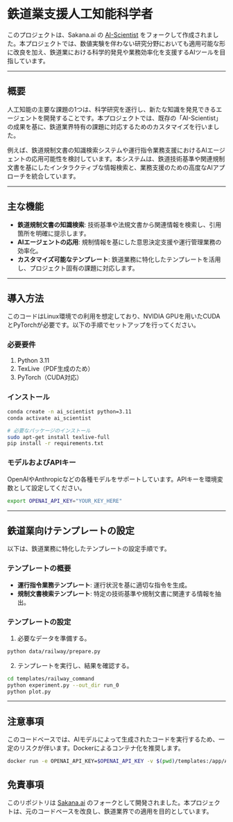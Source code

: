 # 鉄道業支援人工知能科学者 

このプロジェクトは、Sakana.ai の [AI-Scientist](https://github.com/SakanaAI/AI-Scientist) をフォークして作成されました。本プロジェクトでは、数値実験を伴わない研究分野においても適用可能な形に改良を加え、鉄道業における科学的発見や業務効率化を支援するAIツールを目指しています。

---

## 概要

人工知能の主要な課題の1つは、科学研究を遂行し、新たな知識を発見できるエージェントを開発することです。本プロジェクトでは、既存の「AI-Scientist」の成果を基に、鉄道業界特有の課題に対応するためのカスタマイズを行いました。

例えば、鉄道規制文書の知識検索システムや運行指令業務支援におけるAIエージェントの応用可能性を検討しています。本システムは、鉄道技術基準や関連規制文書を基にしたインタラクティブな情報検索と、業務支援のための高度なAIアプローチを統合しています。

---

## 主な機能

- **鉄道規制文書の知識検索**: 技術基準や法規文書から関連情報を検索し、引用箇所を明確に提示します。
- **AIエージェントの応用**: 規制情報を基にした意思決定支援や運行管理業務の効率化。
- **カスタマイズ可能なテンプレート**: 鉄道業務に特化したテンプレートを活用し、プロジェクト固有の課題に対応します。

---

## 導入方法

このコードはLinux環境での利用を想定しており、NVIDIA GPUを用いたCUDAとPyTorchが必要です。以下の手順でセットアップを行ってください。

### 必要要件

1. Python 3.11
2. TexLive（PDF生成のため）
3. PyTorch（CUDA対応）

### インストール

```bash
conda create -n ai_scientist python=3.11
conda activate ai_scientist

# 必要なパッケージのインストール
sudo apt-get install texlive-full
pip install -r requirements.txt
```

### モデルおよびAPIキー

OpenAIやAnthropicなどの各種モデルをサポートしています。APIキーを環境変数として設定してください。

```bash
export OPENAI_API_KEY="YOUR_KEY_HERE"
```

---

## 鉄道業向けテンプレートの設定

以下は、鉄道業務に特化したテンプレートの設定手順です。

### テンプレートの概要

- **運行指令業務テンプレート**: 運行状況を基に適切な指令を生成。
- **規制文書検索テンプレート**: 特定の技術基準や規制文書に関連する情報を抽出。

### テンプレートの設定

1. 必要なデータを準備する。

```bash
python data/railway/prepare.py
```

2. テンプレートを実行し、結果を確認する。

```bash
cd templates/railway_command
python experiment.py --out_dir run_0
python plot.py
```

---

## 注意事項

このコードベースでは、AIモデルによって生成されたコードを実行するため、一定のリスクが伴います。Dockerによるコンテナ化を推奨します。

```bash
docker run -e OPENAI_API_KEY=$OPENAI_API_KEY -v $(pwd)/templates:/app/AI-Scientist/templates <AI_SCIENTIST_IMAGE>
```

## 免責事項

このリポジトリは [Sakana.ai](https://github.com/SakanaAI/AI-Scientist) のフォークとして開発されました。本プロジェクトは、元のコードベースを改良し、鉄道業界での適用を目的としています。


